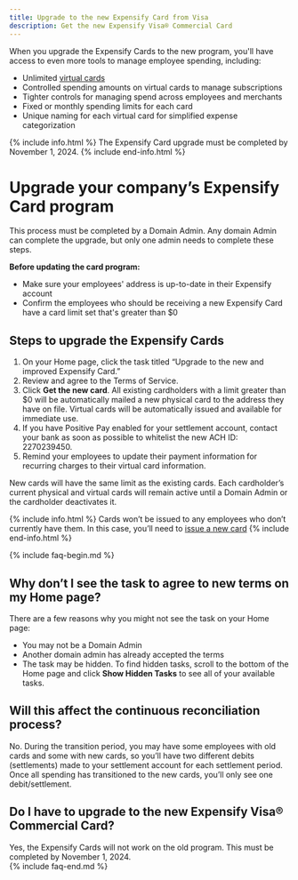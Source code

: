 ```yaml
---
title: Upgrade to the new Expensify Card from Visa
description: Get the new Expensify Visa® Commercial Card 
---
```

<div id="new-expensify" markdown="1">

When you upgrade the Expensify Cards to the new program, you'll have access to even more tools to manage employee spending, including: 
- Unlimited [virtual cards](https://use.expensify.com/unlimited-virtual-cards)
- Controlled spending amounts on virtual cards to manage subscriptions
- Tighter controls for managing spend across employees and merchants
- Fixed or monthly spending limits for each card 
- Unique naming for each virtual card for simplified expense categorization 
 
{% include info.html %}
The Expensify Card upgrade must be completed by November 1, 2024.
{% include end-info.html %}

# Upgrade your company’s Expensify Card program
This process must be completed by a Domain Admin. Any domain Admin can complete the upgrade, but only one admin needs to complete these steps. 

**Before updating the card program:**
- Make sure your employees' address is up-to-date in their Expensify account
- Confirm the employees who should be receiving a new Expensify Card have a card limit set that's greater than $0

## Steps to upgrade the Expensify Cards
1. On your Home page, click the task titled “Upgrade to the new and improved Expensify Card.”
2. Review and agree to the Terms of Service.
3. Click **Get the new card**. All existing cardholders with a limit greater than $0 will be automatically mailed a new physical card to the address they have on file. Virtual cards will be automatically issued and available for immediate use. 
4. If you have Positive Pay enabled for your settlement account, contact your bank as soon as possible to whitelist the new ACH ID: 2270239450. 
5. Remind your employees to update their payment information for recurring charges to their virtual card information.

New cards will have the same limit as the existing cards. Each cardholder’s current physical and virtual cards will remain active until a Domain Admin or the cardholder deactivates it.

{% include info.html %}
Cards won’t be issued to any employees who don’t currently have them. In this case, you’ll need to [issue a new card](https://help.expensify.com/articles/expensify-classic/expensify-card/Set-Up-the-Expensify-Visa%C2%AE-Commercial-Card-for-your-Company)
{% include end-info.html %}

{% include faq-begin.md %}

## Why don’t I see the task to agree to new terms on my Home page?

There are a few reasons why you might not see the task on your Home page:
- You may not be a Domain Admin
- Another domain admin has already accepted the terms
- The task may be hidden. To find hidden tasks, scroll to the bottom of the Home page and click **Show Hidden Tasks** to see all of your available tasks. 

## Will this affect the continuous reconciliation process?

No. During the transition period, you may have some employees with old cards and some with new cards, so you’ll have two different debits (settlements) made to your settlement account for each settlement period. Once all spending has transitioned to the new cards, you’ll only see one debit/settlement. 

## Do I have to upgrade to the new Expensify Visa® Commercial Card?

Yes, the Expensify Cards will not work on the old program. This must be completed by November 1, 2024.   
{% include faq-end.md %}
</div>
